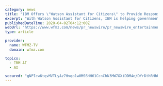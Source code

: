 ```yaml
---
category: news
title: "IBM Offers \"Watson Assistant for Citizens\" to Provide Responses to COVID-19 Questions"
excerpt: "With Watson Assistant for Citizens, IBM is helping government agencies, healthcare organizations and academic institutions use AI to put trusted data and information into the hands of their ..."
publishedDateTime: 2020-04-02T04:12:00Z
webUrl: "https://www.wfmz.com/news/pr_newswire/pr_newswire_entertainment/ibm-offers-watson-assistant-for-citizens-to-provide-responses-to-covid-19-questions/article_cfc92023-2c3e-5cc2-b30f-7bb4a0be50ca.html"
type: article

provider:
  name: WFMZ-TV
  domain: wfmz.com

topics:
  - IBM AI
  - AI

secured: "gNPIcw6tqvMVTLyAz7Hvqo1w0MSSHH61CcnChN3MW7GXiDDM4e/DYrDthRHhUBzZ+rKL7BVoVuXdKI6Myn15rla5zqJ9F6L5QUGwV0gWx1IOBSpiQEG/ykoA5aTCga1nbHMNb2a5iRhcHkYlUhUL/S7YW/adUAAj8wP/9iS4F0c7ygVaknZahuXyAaQSIyy+JxJNhezUcYR07dsK8ZE3vlK98fk6DWrSW+z0p/Cq9ggTBsnN9xnH7bupW+les3UZwJFkmisBED3zsOydsCj91nvBWTVLaTIq+YQ10OSJZMJxebw/XDn+YLkDVgL+39hE;JXobC3rESbvLSTwUMUfifQ=="
---
```



